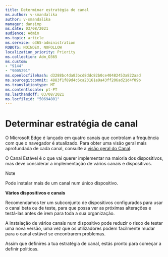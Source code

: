```yaml
---
title: Determinar estratégia de canal
ms.author: v-smandalika
author: v-smandalika
manager: dansimp
ms.date: 03/08/2021
audience: Admin
ms.topic: article
ms.service: o365-administration
ROBOTS: NOINDEX, NOFOLLOW
localization_priority: Priority
ms.collection: Adm_O365
ms.custom:
- "9144"
- "9005291"
ms.openlocfilehash: d3288bc4da83bcd8ddc82b0ce40482453a822aad
ms.sourcegitcommit: 4883f1f89d4c6ca23161e9a43ff206ad21d4f09b
ms.translationtype: MT
ms.contentlocale: pt-PT
ms.lasthandoff: 03/08/2021
ms.locfileid: "50694801"
---
```

# <a name="determine-channel-strategy"></a>Determinar estratégia de canal

O Microsoft Edge é lançado em quatro canais que controlam a frequência com que o navegador é atualizado. Para obter uma visão geral mais aprofundada de cada canal, consulte a [visão geral do Canal](https://docs.microsoft.com/DeployEdge/microsoft-edge-channels#channel-overview).

O Canal Estável é o que vai querer implementar na maioria dos dispositivos, mas deve considerar a implementação de vários canais e dispositivos.

> [!NOTE]
> Pode instalar mais de um canal num único dispositivo.

**Vários dispositivos e canais**

Recomendamos ter um subconjunto de dispositivos configurados para usar o canal beta ou de teste, para que possa ver as próximas alterações e testá-las antes de irem para toda a sua organização.

A instalação de vários canais num dispositivo pode reduzir o risco de testar uma nova versão, uma vez que os utilizadores podem facilmente mudar para o canal estável se encontrarem problemas.

Assim que definires a tua estratégia de canal, estás pronto para começar a definir políticas.

